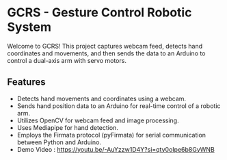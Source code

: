 # GCRS - Gesture Control Robotic System

Welcome to GCRS! This project captures webcam feed, detects hand coordinates and movements, and then sends the data to an Arduino to control a dual-axis arm with servo motors.

## Features

- Detects hand movements and coordinates using a webcam.
- Sends hand position data to an Arduino for real-time control of a robotic arm.
- Utilizes OpenCV for webcam feed and image processing.
- Uses Mediapipe for hand detection.
- Employs the Firmata protocol (pyFirmata) for serial communication between Python and Arduino.
- Demo Video : https://youtu.be/-AuYzzw1D4Y?si=qty0oIpe6b8GyWNB
